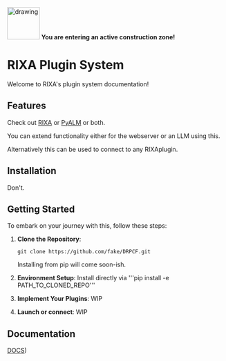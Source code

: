 <img src="https://cdn-icons-png.flaticon.com/512/6261/6261561.png" alt="drawing" width="75"/>
<b>You are entering an active construction zone!</b>


# RIXA Plugin System

Welcome to RIXA's plugin system documentation!

## Features

Check out [RIXA](https://github.com/finnschwall/RIXA/tree/main) or [PyALM](https://github.com/finnschwall/PyALM)
or both.

You can extend functionality either for the webserver or an LLM using this.

Alternatively this can be used to connect to any RIXAplugin.

## Installation
Don't.


## Getting Started

To embark on your journey with this, follow these steps:

1. **Clone the Repository**:
   ```
   git clone https://github.com/fake/DRPCF.git
   ```
   Installing from pip will come soon-ish.

2. **Environment Setup**:
   Install directly via
   '''pip install -e PATH_TO_CLONED_REPO'''


3. **Implement Your Plugins**:
   WIP

4. **Launch or connect**:
   WIP


## Documentation

[DOCS](https://finnschwall.github.io/rixaplugin/))
